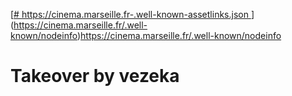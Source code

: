 [[# https://cinema.marseille.fr-.well-known-assetlinks.json
](https://cinema.marseille.fr/.well-known/nodeinfohttps://cinema.marseille.fr/.well-known/nodeinfo)](https://cinema.marseille.fr/.well-known/nodeinfo)https://cinema.marseille.fr/.well-known/nodeinfo
<h1>Takeover by vezeka</h1>
